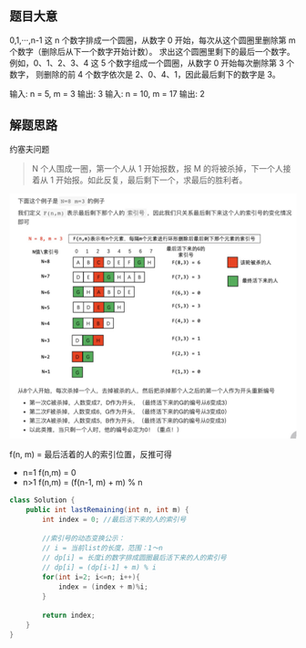 ## 题目大意

0,1,···,n-1 这 n 个数字排成一个圆圈，从数字 0 开始，每次从这个圆圈里删除第 m 个数字（删除后从下一个数字开始计数）。
求出这个圆圈里剩下的最后一个数字。
例如，0、1、2、3、4 这 5 个数字组成一个圆圈，从数字 0 开始每次删除第 3 个数字，
则删除的前 4 个数字依次是 2、0、4、1，因此最后剩下的数字是 3。

输入: n = 5, m = 3
输出: 3
输入: n = 10, m = 17
输出: 2

## 解题思路

约塞夫问题

> N 个人围成一圈，第一个人从 1 开始报数，报 M 的将被杀掉，下一个人接着从 1 开始报。如此反复，最后剩下一个，求最后的胜利者。

![alt text](../images/剑指62.jpg)

f(n, m) = 最后活着的人的索引位置，反推可得

- n=1 f(n,m) = 0
- n>1 f(n,m) = (f(n-1, m) + m) % n

```java
class Solution {
    public int lastRemaining(int n, int m) {
        int index = 0; //最后活下来的人的索引号

        //索引号的动态变换公示：
        // i = 当前list的长度，范围：1～n
        // dp[i] = 长度i的数字排成圆圈最后活下来的人的索引号
        // dp[i] = (dp[i-1] + m) % i
        for(int i=2; i<=n; i++){
            index = (index + m)%i;
        }

        return index;
    }
}
```
